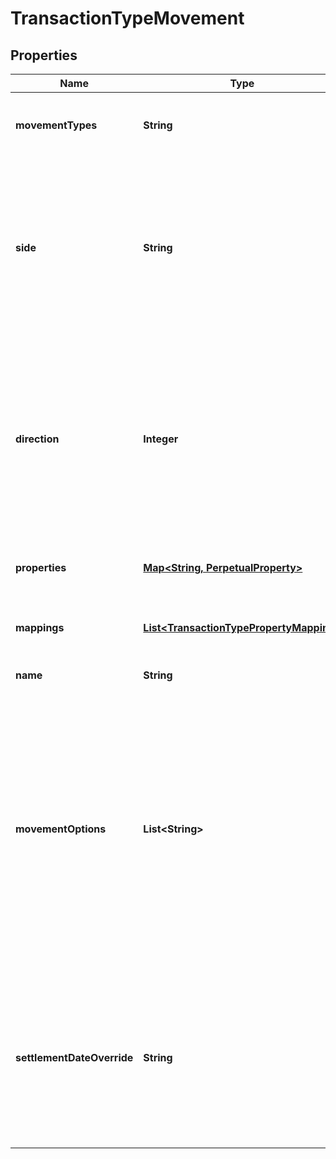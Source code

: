

# TransactionTypeMovement


## Properties

Name | Type | Description | Notes
------------ | ------------- | ------------- | -------------
**movementTypes** | **String** | Movement types determine the impact of the movement on the holdings | 
**side** | **String** | The Side determines which of the fields from our transaction are used to generate the Movement. Side1 means the &#39;security&#39; side of the transaction, ie the Instrument and Units; Side2 means the &#39;cash&#39; side, ie the Total Consideration | 
**direction** | **Integer** |  A multiplier to apply to Transaction amounts; the values are -1 to indicate to reverse the signs and 1 to indicate to use the signed values from the Transaction directly. For a typical Transaction with unsigned values, 1 means increase, -1 means decrease | 
**properties** | [**Map&lt;String, PerpetualProperty&gt;**](PerpetualProperty.md) | The properties associated with the underlying Movement |  [optional]
**mappings** | [**List&lt;TransactionTypePropertyMapping&gt;**](TransactionTypePropertyMapping.md) | This allows you to map a transaction property to a property on the underlying holding |  [optional]
**name** | **String** | The movement name (optional) |  [optional]
**movementOptions** | **List&lt;String&gt;** | Allows extra specifications for the movement. The only option currently available is &#39;DirectAdjustment&#39;. A movement type of &#39;StockMovement&#39; with an option of &#39;DirectAdjusment&#39; will allow you to adjust the unitsof a holding without affecting its cost base. You will, therefore, be able to reflect the impact of a stock split by loading a Transaction. |  [optional]
**settlementDateOverride** | **String** | Optional property key that must be in the Transaction domain when specified. When the movement is processed and the transaction has this property set to a valid date, then the property value will override the SettlementDate of the transaction. |  [optional]



